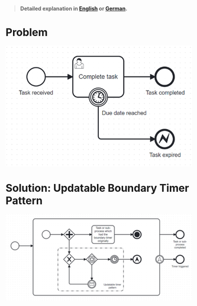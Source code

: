 > **Detailed explanation in [English](https://www.brix.ch/en/about-us/news/avoid-typical-errors-in-process-models-through-design-patterns#updatable-boundary-timer-pattern) or [German](https://www.brix.ch/de/ueber-uns/news/vermeidung-typischer-fehler-in-prozessmodellen-durch-design-patterns#updatable-boundary-timer-pattern).**

# Problem

![problem](boundary-timer-update-problem.png)

# Solution: Updatable Boundary Timer Pattern

![solution](updatable-boundary-timer-pattern.png)
